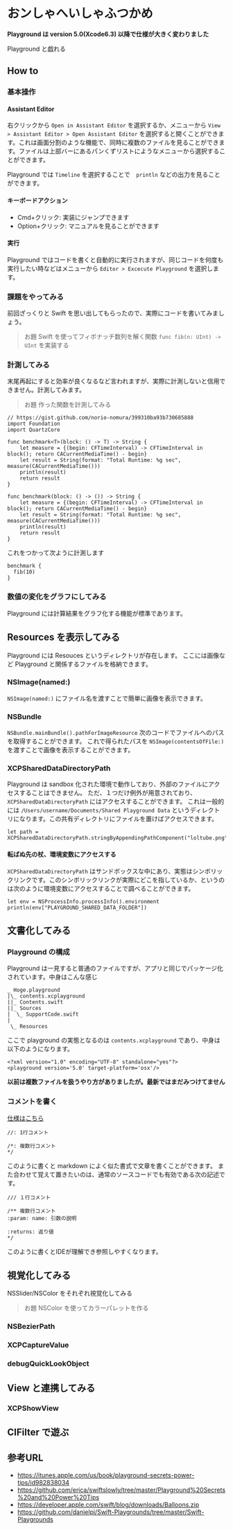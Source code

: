 おンしゃへいしゃふつかめ
=======================

**Playground は version 5.0(Xcode6.3) 以降で仕様が大きく変わりました**

Playground と戯れる

How to
------

### 基本操作

#### Assistant Editor

右クリックから `Open in Assistant Editor` を選択するか、メニューから `View > Assistant Editor > Open Assistant Editor` を選択すると開くことができます。これは画面分割のような機能で、同時に複数のファイルを見ることができます。ファイルは上部バーにあるパンくずリストにようなメニューから選択することができます。

Playground では `Timeline` を選択することで　`println` などの出力を見ることができます。

#### キーボードアクション

* Cmd+クリック: 実装にジャンプできます
* Option+クリック: マニュアルを見ることができます

#### 実行

Playground ではコードを書くと自動的に実行されますが、同じコードを何度も実行したい時などはメニューから `Editor > Excecute Playground` を選択します。

### 課題をやってみる

前回ざっくりと Swift を思い出してもらったので、実際にコードを書いてみましょう。

> お題
> Swift を使ってフィボナッチ数列を解く関数 `func fib(n: UInt) -> UInt` を実装する

### 計測してみる

末尾再起にすると効率が良くなるなど言われますが、実際に計測しないと信用できません。計測してみます。

> お題
> 作った関数を計測してみる

```
// https://gist.github.com/norio-nomura/399310ba93b730685888
import Foundation
import QuartzCore

func benchmark<T>(block: () -> T) -> String {
    let measure = {(begin: CFTimeInterval) -> CFTimeInterval in block(); return CACurrentMediaTime() - begin}
    let result = String(format: "Total Runtime: %g sec", measure(CACurrentMediaTime()))
    println(result)
    return result
}

func benchmark(block: () -> ()) -> String {
    let measure = {(begin: CFTimeInterval) -> CFTimeInterval in block(); return CACurrentMediaTime() - begin}
    let result = String(format: "Total Runtime: %g sec", measure(CACurrentMediaTime()))
    println(result)
    return result
}
```

これをつかって次ように計測します

```
benchmark {
  fib(10)
}
```

### 数値の変化をグラフにしてみる

Playground には計算結果をグラフ化する機能が標準であります。


Resources を表示してみる
-----------------------

Playground には Resouces というディレクトリが存在します。
ここには画像など Playground と関係するファイルを格納できます。

### NSImage(named:)

`NSImage(named:)` にファイル名を渡すことで簡単に画像を表示できます。

### NSBundle

`NSBundle.mainBundle().pathForImageResource` 次のコードでファイルへのパスを取得することができます。
これで得られたパスを `NSImage(contentsOfFile:)` を渡すことで画像を表示することができます。

### XCPSharedDataDirectoryPath

Playground は sandbox 化された環境で動作しており、外部のファイルにアクセスすることはできません。
ただ、１つだけ例外が用意されており、`XCPSharedDataDirectoryPath` にはアクセスすることができます。
これは一般的には `/Users/username/Documents/Shared Playground Data` というディレクトリになります。この共有ディレクトリにファイルを置けばアクセスできます。

```
let path = XCPSharedDataDirectoryPath.stringByAppendingPathComponent("loltube.png")
```

#### 転ばぬ先の杖、環境変数にアクセスする

`XCPSharedDataDirectoryPath` はサンドボックスな中にあり、実態はシンボリックリンクです。このシンボリックリンクが実際にどこを指しているか、というのは次のように環境変数にアクセスすることで調べることができます。

```
let env = NSProcessInfo.processInfo().environment
println(env["PLAYGROUND_SHARED_DATA_FOLDER"])
```


文書化してみる
-------------


### Playground の構成

Playground は一見すると普通のファイルですが、アプリと同じでパッケージ化されています。中身はこんな感じ

```
_ Hoge.playground
|\_ contents.xcplayground
||_ Contents.swift
||_ Sources
|  \_ SupportCode.swift
|
 \_ Resources
```

ここで playground の実態となるのは `contents.xcplayground` であり、中身は以下のようになります。

```
<?xml version="1.0" encoding="UTF-8" standalone="yes"?>
<playground version='5.0' target-platform='osx'/>
```

**以前は複数ファイルを扱うやり方がありましたが。最新ではまだみつけてません**

### コメントを書く

[仕様はこちら](https://developer.apple.com/library/ios/documentation/Swift/Reference/Playground_Ref/Chapters/MarkupReference.html#//apple_ref/doc/uid/TP40014789-CH3-SW14)

```
//: 1行コメント
```

```
/*: 複数行コメント
*/
```

このように書くと markdown によく似た書式で文章を書くことができます。
また合わせて覚えて置きたいのは、通常のソースコードでも有効である次の記述です。

```
/// １行コメント
```

```
/** 複数行コメント
:param: name: 引数の説明

:returns: 返り値
*/
```

このように書くとIDEが理解でき参照しやすくなります。

視覚化してみる
-------------

NSSlider/NSColor をそれぞれ視覚化してみる

> お題
> NSColor を使ってカラーパレットを作る

### NSBezierPath

### XCPCaptureValue

### debugQuickLookObject

## View と連携してみる

### XCPShowView


CIFilter で遊ぶ
--------------

## 参考URL

* https://itunes.apple.com/us/book/playground-secrets-power-tips/id982838034
* https://github.com/erica/swiftslowly/tree/master/Playground%20Secrets%20and%20Power%20Tips
* https://developer.apple.com/swift/blog/downloads/Balloons.zip
* https://github.com/danielpi/Swift-Playgrounds/tree/master/Swift-Playgrounds

